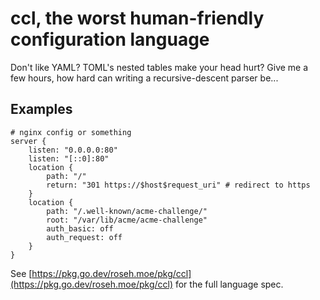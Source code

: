 # ccl, the worst human-friendly configuration language

Don't like YAML? TOML's nested tables make your head hurt? Give me a few hours,
how hard can writing a recursive-descent parser be...

## Examples

    # nginx config or something
    server {
        listen: "0.0.0.0:80"
        listen: "[::0]:80"
        location {
            path: "/"
            return: "301 https://$host$request_uri" # redirect to https
        }
        location {
            path: "/.well-known/acme-challenge/"
            root: "/var/lib/acme/acme-challenge"
            auth_basic: off
            auth_request: off
        }
    }

See [https://pkg.go.dev/roseh.moe/pkg/ccl](https://pkg.go.dev/roseh.moe/pkg/ccl)
for the full language spec.
